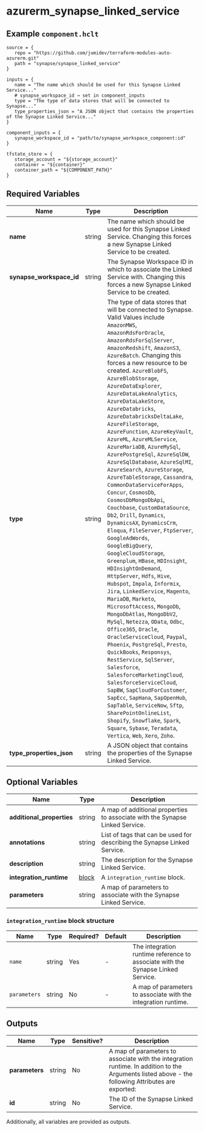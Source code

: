 # azurerm_synapse_linked_service



## Example `component.hclt`

```hcl
source = {
   repo = "https://github.com/jumidev/terraform-modules-auto-azurerm.git"   
   path = "synapse/synapse_linked_service"   
}

inputs = {
   name = "The name which should be used for this Synapse Linked Service..."   
   # synapse_workspace_id → set in component_inputs
   type = "The type of data stores that will be connected to Synapse..."   
   type_properties_json = "A JSON object that contains the properties of the Synapse Linked Service..."   
}

component_inputs = {
   synapse_workspace_id = "path/to/synapse_workspace_component:id"   
}

tfstate_store = {
   storage_account = "${storage_account}"   
   container = "${container}"   
   container_path = "${COMPONENT_PATH}"   
}

```

## Required Variables

| Name | Type |  Description |
| ---- | --------- |  ----------- |
| **name** | string |  The name which should be used for this Synapse Linked Service. Changing this forces a new Synapse Linked Service to be created. | 
| **synapse_workspace_id** | string |  The Synapse Workspace ID in which to associate the Linked Service with. Changing this forces a new Synapse Linked Service to be created. | 
| **type** | string |  The type of data stores that will be connected to Synapse. Valid Values include `AmazonMWS`, `AmazonRdsForOracle`, `AmazonRdsForSqlServer`, `AmazonRedshift`, `AmazonS3`, `AzureBatch`. Changing this forces a new resource to be created. `AzureBlobFS`, `AzureBlobStorage`, `AzureDataExplorer`, `AzureDataLakeAnalytics`, `AzureDataLakeStore`, `AzureDatabricks`, `AzureDatabricksDeltaLake`, `AzureFileStorage`, `AzureFunction`, `AzureKeyVault`, `AzureML`, `AzureMLService`, `AzureMariaDB`, `AzureMySql`, `AzurePostgreSql`, `AzureSqlDW`, `AzureSqlDatabase`, `AzureSqlMI`, `AzureSearch`, `AzureStorage`, `AzureTableStorage`, `Cassandra`, `CommonDataServiceForApps`, `Concur`, `CosmosDb`, `CosmosDbMongoDbApi`, `Couchbase`, `CustomDataSource`, `Db2`, `Drill`, `Dynamics`, `DynamicsAX`, `DynamicsCrm`, `Eloqua`, `FileServer`, `FtpServer`, `GoogleAdWords`, `GoogleBigQuery`, `GoogleCloudStorage`, `Greenplum`, `HBase`, `HDInsight`, `HDInsightOnDemand`, `HttpServer`, `Hdfs`, `Hive`, `Hubspot`, `Impala`, `Informix`, `Jira`, `LinkedService`, `Magento`, `MariaDB`, `Marketo`, `MicrosoftAccess`, `MongoDb`, `MongoDbAtlas`, `MongoDbV2`, `MySql`, `Netezza`, `OData`, `Odbc`, `Office365`, `Oracle`, `OracleServiceCloud`, `Paypal`, `Phoenix`, `PostgreSql`, `Presto`, `QuickBooks`, `Responsys`, `RestService`, `SqlServer`, `Salesforce`, `SalesforceMarketingCloud`, `SalesforceServiceCloud`, `SapBW`, `SapCloudForCustomer`, `SapEcc`, `SapHana`, `SapOpenHub`, `SapTable`, `ServiceNow`, `Sftp`, `SharePointOnlineList`, `Shopify`, `Snowflake`, `Spark`, `Square`, `Sybase`, `Teradata`, `Vertica`, `Web`, `Xero`, `Zoho`. | 
| **type_properties_json** | string |  A JSON object that contains the properties of the Synapse Linked Service. | 

## Optional Variables

| Name | Type |  Description |
| ---- | --------- |  ----------- |
| **additional_properties** | string |  A map of additional properties to associate with the Synapse Linked Service. | 
| **annotations** | string |  List of tags that can be used for describing the Synapse Linked Service. | 
| **description** | string |  The description for the Synapse Linked Service. | 
| **integration_runtime** | [block](#integration_runtime-block-structure) |  A `integration_runtime` block. | 
| **parameters** | string |  A map of parameters to associate with the Synapse Linked Service. | 

### `integration_runtime` block structure

| Name | Type | Required? | Default | Description |
| ---- | ---- | --------- | ------- | ----------- |
| `name` | string | Yes | - | The integration runtime reference to associate with the Synapse Linked Service. |
| `parameters` | string | No | - | A map of parameters to associate with the integration runtime. |



## Outputs

| Name | Type | Sensitive? | Description |
| ---- | ---- | --------- | --------- |
| **parameters** | string | No  | A map of parameters to associate with the integration runtime. In addition to the Arguments listed above - the following Attributes are exported: | 
| **id** | string | No  | The ID of the Synapse Linked Service. | 

Additionally, all variables are provided as outputs.
